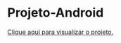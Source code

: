 # Projeto-Android

<a href="https://valfreitas.github.io/Projeto-Android/">Clique aqui para visualizar o projeto.</a>
